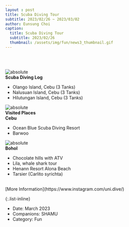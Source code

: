 ```yaml
--- 
layout : post
title: Scuba Diving Tour
subtitle: 2023/02/26 ~ 2023/03/02
author: Eunsung Choi
caption:
  title: Scuba Diving Tour
  subtitle: 2023/02/26
  thumbnail: /assets/img/fun/news3_thumbnail.gif
---
```

<br><br>



<img data-action="zoom" class="img-fluid d-block mx-auto" src= "/assets/img/fun/03_1_full.gif" alt='absolute' > <br>
**Scuba Diving Log** <br>
- Olango Island, Cebu (3 Tanks)
- Nalusuan Island, Cebu (3 Tanks)
- Hilutungan Island, Cebu (3 Tanks)

<img data-action="zoom" class="img-fluid d-block mx-auto" src="/assets/img/fun/03_2_full.png" alt='absolute'> <br>
**Visited Places** <br>
**Cebu**
- Ocean Blue Scuba Diving Resort
- Barwoo
  
<img data-action="zoom" class="img-fluid d-block mx-auto" src="/assets/img/fun/03_3_full.png" alt='absolute'> <br>
**Bohol** <br>
- Chocolate hills with ATV
- Lila, whale shark tour
- Henann Resort Alona Beach
- Tarsier (Carlito syrichta)

<br>
[More Information](https://www.instagram.com/uni.dive/)

{:.list-inline}
- Date: March 2023
- Companions: SHAMU
- Category: Fun

